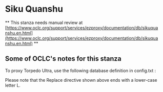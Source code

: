 # Siku Quanshu
** This stanza needs manual review at [https://www.oclc.org/support/services/ezproxy/documentation/db/sikuquanshu.en.html](https://www.oclc.org/support/services/ezproxy/documentation/db/sikuquanshu.en.html) **

## Some of OCLC's notes for this stanza

To proxy Torpedo Ultra, use the following database definition in config.txt :

Please note that the Replace directive shown above ends with a lower-case letter L.
